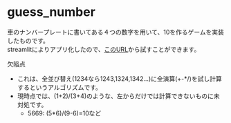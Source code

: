 # guess_number
車のナンバープレートに書いてある４つの数字を用いて、10を作るゲームを実装したものです。  
streamlitによりアプリ化したので、[このURL](https://momijiro-guess-number-guess-numbers-d091bj.streamlit.app/)から試すことができます。

欠陥点
- これは、全並び替え(1234なら1243,1324,1342...)に全演算(+-*/)を試し計算するというアルゴリズムです。
- 現時点では、(1+2)/(3+4)のような、左からだけでは計算できないものに未対処です。  
  - 5669: (5*6)/(9-6)=10など
